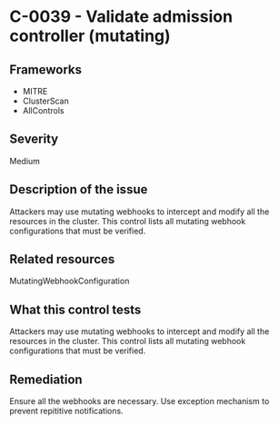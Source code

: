 # C-0039 - Validate admission controller (mutating)

## Frameworks
* MITRE
* ClusterScan
* AllControls
 
## Severity
Medium

## Description of the issue
Attackers may use mutating webhooks to intercept and modify all the resources in the cluster. This control lists all mutating webhook configurations that must be verified.
 
## Related resources
MutatingWebhookConfiguration
 
## What this control tests 
Attackers may use mutating webhooks to intercept and modify all the resources in the cluster. This control lists all mutating webhook configurations that must be verified.
 
## Remediation
Ensure all the webhooks are necessary. Use exception mechanism to prevent repititive notifications.
 
